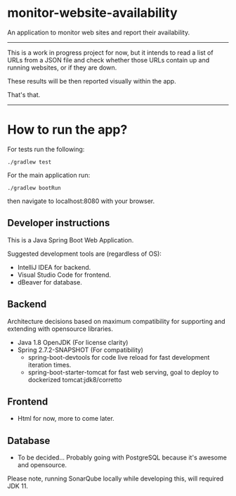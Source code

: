 # monitor-website-availability
An application to monitor web sites and report their availability.

--- 
This is a work in progress project for now, but it intends to read a list of URLs from a JSON file and check whether those URLs contain up and running websites, or if they are down.

These results will be then reported visually within the app.

That's that.

---

# How to run the app?

For tests run the following:

```./gradlew test```

For the main application run:

```./gradlew bootRun```

then navigate to localhost:8080 with your browser.

## Developer instructions

This is a Java Spring Boot Web Application.

Suggested development tools are (regardless of OS):
* IntelliJ IDEA for backend.
* Visual Studio Code for frontend.
* dBeaver for database.


## Backend

Architecture decisions based on maximum compatibility for supporting and extending with opensource libraries.

* Java 1.8 OpenJDK (For license clarity)
* Spring 2.7.2-SNAPSHOT (For compatibility)
  * spring-boot-devtools for code live reload for fast development iteration times.
  * spring-boot-starter-tomcat for fast web serving, goal to deploy to dockerized tomcat:jdk8/corretto

## Frontend
* Html for now, more to come later.

## Database
* To be decided... Probably going with PostgreSQL because it's awesome and opensource.


Please note, running SonarQube locally while developing this, will required JDK 11.
  